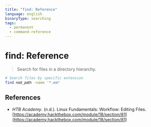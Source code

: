 ```yaml
---
title: "find: Reference"
language: english
binaryType: searching
tags:
  - permanent
  - command-reference
---
```


# find: Reference

> Search for files in a directory hierarchy.

```bash
# Search files by specific extension
find 𝑟𝑜𝑜𝑡_𝑝𝑎𝑡ℎ -name '*.𝑒𝑥𝑡'
```

## References

- _HTB Academy_. (n.d.). <span class="reference-title">Linux Fundamentals: Workflow: Editing Files</span>. [https://academy.hackthebox.com/module/18/section/81](https://academy.hackthebox.com/module/18/section/81)
